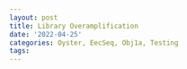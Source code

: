 ```yaml
---
layout: post
title: Library Overamplification
date: '2022-04-25'
categories: Oyster, EecSeq, Obj1a, Testing
tags: 
---
```


